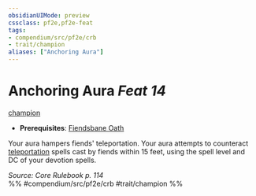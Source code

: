 ```yaml
---
obsidianUIMode: preview
cssclass: pf2e,pf2e-feat
tags:
- compendium/src/pf2e/crb
- trait/champion
aliases: ["Anchoring Aura"]
---
```

# Anchoring Aura  *Feat 14*  
[champion](rules/traits/champion.md "Champion Class Trait")  

- **Prerequisites**: [Fiendsbane Oath](compendium/feats/fiendsbane-oath.md)

Your aura hampers fiends' teleportation. Your aura attempts to counteract [teleportation](rules/traits/teleportation.md "Teleportation Effect Trait") spells cast by fiends within 15 feet, using the spell level and DC of your devotion spells.

*Source: Core Rulebook p. 114*  
%% #compendium/src/pf2e/crb #trait/champion %%